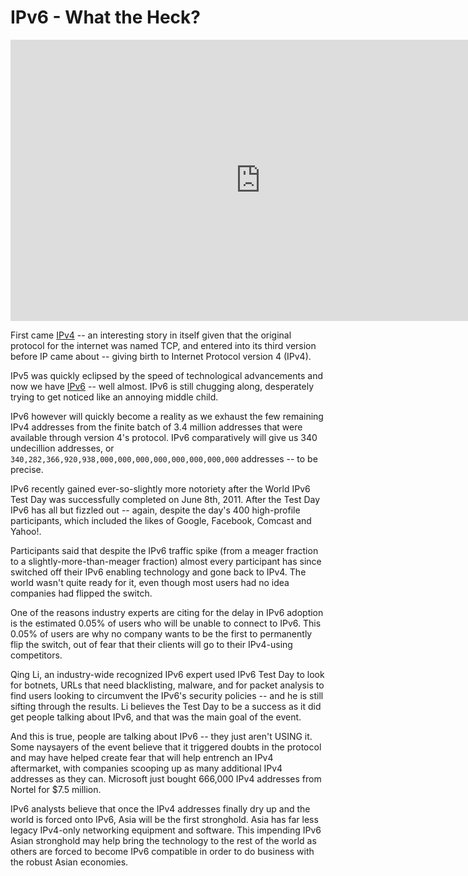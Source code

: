 # IPv6 - What the Heck?

<iframe width="800" height="450" src="https://www.youtube.com/embed/2wa7y3W2DI0" title="YouTube video player" frameborder="0" allow="accelerometer; autoplay; clipboard-write; encrypted-media; gyroscope; picture-in-picture; web-share" referrerpolicy="strict-origin-when-cross-origin" allowfullscreen></iframe>

First came <a href="http://en.wikipedia.org/wiki/IPv4">IPv4</a> -- an interesting story in itself given that the original protocol for the internet was named TCP, and entered into its third version before IP came about -- giving birth to Internet Protocol version 4 (IPv4).

IPv5 was quickly eclipsed by the speed of technological advancements and now we have <a href="http://en.wikipedia.org/wiki/IPv6">IPv6</a> -- well almost. IPv6 is still chugging along, desperately trying to get noticed like an annoying middle child.

IPv6 however will quickly become a reality as we exhaust the few remaining IPv4 addresses from the finite batch of 3.4 million addresses that were available through version 4's protocol. IPv6 comparatively will give us 340 undecillion addresses, or `340,282,366,920,938,000,000,000,000,000,000,000,000` addresses -- to be precise.

IPv6 recently gained ever-so-slightly more notoriety after the World IPv6 Test Day was successfully completed on June 8th, 2011. After the Test Day IPv6 has all but fizzled out -- again, despite the day's 400 high-profile participants, which included the likes of Google, Facebook, Comcast and Yahoo!. 

Participants said that despite the IPv6 traffic spike (from a meager fraction to a slightly-more-than-meager fraction) almost every participant has since switched off their IPv6 enabling technology and gone back to IPv4. The world wasn't quite ready for it, even though most users had no idea companies had flipped the switch.

One of the reasons industry experts are citing for the delay in IPv6 adoption is the estimated 0.05% of users who will be unable to connect to IPv6.  This 0.05% of users are why no company wants to be the first to permanently flip the switch, out of fear that their clients will go to their IPv4-using competitors. 

Qing Li, an industry-wide recognized IPv6 expert used IPv6 Test Day to look for botnets, URLs that need blacklisting, malware, and for packet analysis to find users looking to circumvent the IPv6's security policies -- and he is still sifting through the results. Li believes the Test Day to be a success as it did get people talking about IPv6, and that was the main goal of  the event. 

And this is true, people are talking about IPv6 -- they just aren't USING it. Some naysayers of the event believe that it triggered doubts in the protocol and may have helped create fear that will help entrench an IPv4 aftermarket, with companies scooping up as many additional IPv4 addresses as they can. Microsoft just bought 666,000 IPv4 addresses from Nortel for $7.5 million.

IPv6 analysts believe that once the IPv4 addresses finally dry up and the world is forced onto IPv6, Asia will be the first stronghold. Asia has far less legacy IPv4-only networking equipment and software. This impending IPv6 Asian stronghold may help bring the technology to the rest of the world as others are forced to become IPv6 compatible in order to do business with the robust Asian economies.
